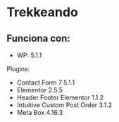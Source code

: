 # Trekkeando

## Funciona con:
- WP: 5.1.1

Plugins:
- Contact Form 7 5.1.1
- Elementor 2.5.5
- Header Footer Elementor 1.1.2
- Intuitive Custom Post Order 3.1.2
- Meta Box 4.16.3
